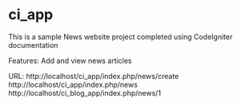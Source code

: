 # ci_app
This is a sample News website project completed using CodeIgniter documentation


Features: Add and view news articles

URL:
http://localhost/ci_app/index.php/news/create
http://localhost/ci_app/index.php/news
http://localhost/ci_blog_app/index.php/news/1
